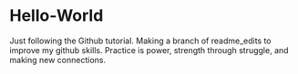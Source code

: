 # Hello-World
Just following the Github tutorial.
Making a branch of readme_edits to improve my github skills. Practice is power, strength through struggle, and making new connections. 
